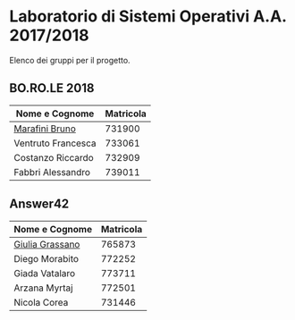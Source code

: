 # Laboratorio di Sistemi Operativi A.A. 2017/2018

Elenco dei gruppi per il progetto.
    
## BO.RO.LE 2018
|  Nome e Cognome | Matricola  |
|---|---|
|  [Marafini Bruno](mailto:bruno.marafini@studio.unibo.it) |  731900 | 
| Ventruto Francesca | 733061 |
| Costanzo Riccardo | 732909 |
| Fabbri Alessandro | 739011 |

## Answer42
|  Nome e Cognome | Matricola  |
|---|---|
|  [Giulia Grassano](mailto:giulia.grassano@studio.unibo.it) |  765873 | 
| Diego Morabito | 772252 |
| Giada Vatalaro | 773711 |
| Arzana Myrtaj | 772501 |
| Nicola Corea | 731446 |
